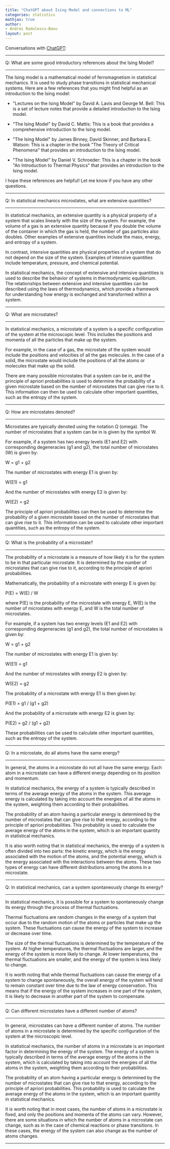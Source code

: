 ```yaml
---
title: "ChatGPT about Ising Model and connections to ML"
categories: statistics
mathjax: true
author:
- Andrei Radulescu-Banu
layout: post
---
```


Conversations with [ChatGPT](https://openai.com/blog/chatgpt/):

---

Q: What are some good introductory references about the Ising Model?

---

The Ising model is a mathematical model of ferromagnetism in statistical mechanics. It is used to study phase transitions in statistical mechanical systems. Here are a few references that you might find helpful as an introduction to the Ising model:

* "Lectures on the Ising Model" by David A. Lavis and George M. Bell: This is a set of lecture notes that provide a detailed introduction to the Ising model.

* "The Ising Model" by David C. Mattis: This is a book that provides a comprehensive introduction to the Ising model.

* "The Ising Model" by James Binney, David Skinner, and Barbara E. Watson: This is a chapter in the book "The Theory of Critical Phenomena" that provides an introduction to the Ising model.

* "The Ising Model" by Daniel V. Schroeder: This is a chapter in the book "An Introduction to Thermal Physics" that provides an introduction to the Ising model.

I hope these references are helpful! Let me know if you have any other questions.

---

Q: In statistical mechanics microstates, what are extensive quantities?

---

In statistical mechanics, an extensive quantity is a physical property of a system that scales linearly with the size of the system. For example, the volume of a gas is an extensive quantity because if you double the volume of the container in which the gas is held, the number of gas particles also doubles. Other examples of extensive quantities include the mass, energy, and entropy of a system.

In contrast, intensive quantities are physical properties of a system that do not depend on the size of the system. Examples of intensive quantities include temperature, pressure, and chemical potential.

In statistical mechanics, the concept of extensive and intensive quantities is used to describe the behavior of systems in thermodynamic equilibrium. The relationships between extensive and intensive quantities can be described using the laws of thermodynamics, which provide a framework for understanding how energy is exchanged and transformed within a system.

---

Q: What are microstates?

---

In statistical mechanics, a microstate of a system is a specific configuration of the system at the microscopic level. This includes the positions and momenta of all the particles that make up the system.

For example, in the case of a gas, the microstate of the system would include the positions and velocities of all the gas molecules. In the case of a solid, the microstate would include the positions of all the atoms or molecules that make up the solid.

There are many possible microstates that a system can be in, and the principle of apriori probabilities is used to determine the probability of a given microstate based on the number of microstates that can give rise to it. This information can then be used to calculate other important quantities, such as the entropy of the system.

---

Q: How are microstates denoted?

---

Microstates are typically denoted using the notation Ω (omega). The number of microstates that a system can be in is given by the symbol W.

For example, if a system has two energy levels (E1 and E2) with corresponding degeneracies (g1 and g2), the total number of microstates (W) is given by:

W = g1 + g2

The number of microstates with energy E1 is given by:

W(E1) = g1

And the number of microstates with energy E2 is given by:

W(E2) = g2

The principle of apriori probabilities can then be used to determine the probability of a given microstate based on the number of microstates that can give rise to it. This information can be used to calculate other important quantities, such as the entropy of the system.

---

Q: What is the probability of a microstate?

---

The probability of a microstate is a measure of how likely it is for the system to be in that particular microstate. It is determined by the number of microstates that can give rise to it, according to the principle of apriori probabilities.

Mathematically, the probability of a microstate with energy E is given by:

P(E) = W(E) / W

where P(E) is the probability of the microstate with energy E, W(E) is the number of microstates with energy E, and W is the total number of microstates.

For example, if a system has two energy levels (E1 and E2) with corresponding degeneracies (g1 and g2), the total number of microstates is given by:

W = g1 + g2

The number of microstates with energy E1 is given by:

W(E1) = g1

And the number of microstates with energy E2 is given by:

W(E2) = g2

The probability of a microstate with energy E1 is then given by:

P(E1) = g1 / (g1 + g2)

And the probability of a microstate with energy E2 is given by:

P(E2) = g2 / (g1 + g2)

These probabilities can be used to calculate other important quantities, such as the entropy of the system.

---

Q: In a microstate, do all atoms have the same energy?

---

In general, the atoms in a microstate do not all have the same energy. Each atom in a microstate can have a different energy depending on its position and momentum.

In statistical mechanics, the energy of a system is typically described in terms of the average energy of the atoms in the system. This average energy is calculated by taking into account the energies of all the atoms in the system, weighting them according to their probabilities.

The probability of an atom having a particular energy is determined by the number of microstates that can give rise to that energy, according to the principle of apriori probabilities. This probability is used to calculate the average energy of the atoms in the system, which is an important quantity in statistical mechanics.

It is also worth noting that in statistical mechanics, the energy of a system is often divided into two parts: the kinetic energy, which is the energy associated with the motion of the atoms, and the potential energy, which is the energy associated with the interactions between the atoms. These two types of energy can have different distributions among the atoms in a microstate.

---

Q: In statistical mechanics, can a system spontaneously change its energy?

---

In statistical mechanics, it is possible for a system to spontaneously change its energy through the process of thermal fluctuations.

Thermal fluctuations are random changes in the energy of a system that occur due to the random motion of the atoms or particles that make up the system. These fluctuations can cause the energy of the system to increase or decrease over time.

The size of the thermal fluctuations is determined by the temperature of the system. At higher temperatures, the thermal fluctuations are larger, and the energy of the system is more likely to change. At lower temperatures, the thermal fluctuations are smaller, and the energy of the system is less likely to change.

It is worth noting that while thermal fluctuations can cause the energy of a system to change spontaneously, the overall energy of the system will tend to remain constant over time due to the law of energy conservation. This means that if the energy of the system increases in one part of the system, it is likely to decrease in another part of the system to compensate.

---

Q: Can different microstates have a different number of atoms?

---

In general, microstates can have a different number of atoms. The number of atoms in a microstate is determined by the specific configuration of the system at the microscopic level.

In statistical mechanics, the number of atoms in a microstate is an important factor in determining the energy of the system. The energy of a system is typically described in terms of the average energy of the atoms in the system, which is calculated by taking into account the energies of all the atoms in the system, weighting them according to their probabilities.

The probability of an atom having a particular energy is determined by the number of microstates that can give rise to that energy, according to the principle of apriori probabilities. This probability is used to calculate the average energy of the atoms in the system, which is an important quantity in statistical mechanics.

It is worth noting that in most cases, the number of atoms in a microstate is fixed, and only the positions and momenta of the atoms can vary. However, there are some situations in which the number of atoms in a microstate can change, such as in the case of chemical reactions or phase transitions. In these cases, the energy of the system can also change as the number of atoms changes.

---